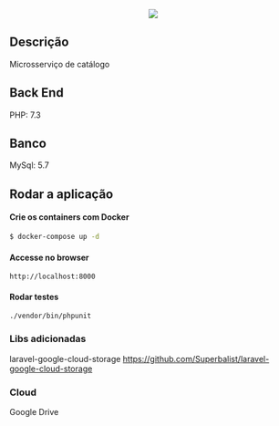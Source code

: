 <p align="center">
  <a href="http://nestjs.com/" target="blank"><img src="http://maratona.fullcycle.com.br/public/img/logo-maratona.png"/></a>
</p>

## Descrição

Microsserviço de catálogo

## Back End

PHP: 7.3

## Banco

MySql: 5.7

## Rodar a aplicação

#### Crie os containers com Docker

```bash
$ docker-compose up -d
```

#### Accesse no browser

```
http://localhost:8000
```
#### Rodar testes

```
./vendor/bin/phpunit
```
### Libs adicionadas

laravel-google-cloud-storage
https://github.com/Superbalist/laravel-google-cloud-storage

### Cloud

Google Drive

